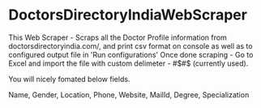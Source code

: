 # DoctorsDirectoryIndiaWebScraper
This Web Scraper - Scraps all the Doctor Profile information from doctorsdirectoryindia.com/, and print csv format on console as well as to configured output file in 'Run configurations'
Once done scraping - Go to Excel and import the file with custom delimeter - #$#$ (currently used). 

You will nicely fomated below fields.

Name,
Gender,
Location,
Phone,
Website,
MailId,
Degree,
Specialization
